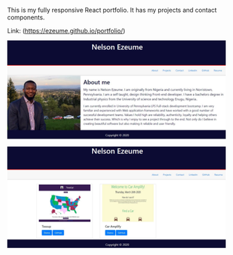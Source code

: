 This is my fully responsive React portfolio.
It has my projects and contact components.


Link: (https://ezeume.github.io/portfolio/)

![Images](Images/readmeImg.jpg)

![Images](Images/readmeImg2.jpg)

